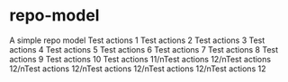 # repo-model

A simple repo model
Test actions 1
Test actions 2
Test actions 3
Test actions 4
Test actions 5
Test actions 6
Test actions 7
Test actions 8
Test actions 9
Test actions 10
Test actions 11/nTest actions 12/nTest actions 12/nTest actions 12/nTest actions 12/nTest actions 12/nTest actions 12
